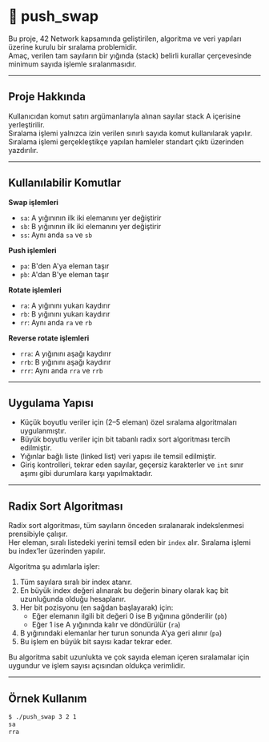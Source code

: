 # 🧩 push_swap

Bu proje, 42 Network kapsamında geliştirilen, algoritma ve veri yapıları üzerine kurulu bir sıralama problemidir.  
Amaç, verilen tam sayıların bir yığında (stack) belirli kurallar çerçevesinde minimum sayıda işlemle sıralanmasıdır.

---

## Proje Hakkında

Kullanıcıdan komut satırı argümanlarıyla alınan sayılar stack A içerisine yerleştirilir.  
Sıralama işlemi yalnızca izin verilen sınırlı sayıda komut kullanılarak yapılır.  
Sıralama işlemi gerçekleştikçe yapılan hamleler standart çıktı üzerinden yazdırılır.

---

## Kullanılabilir Komutlar

**Swap işlemleri**
- `sa`: A yığınının ilk iki elemanını yer değiştirir
- `sb`: B yığınının ilk iki elemanını yer değiştirir
- `ss`: Aynı anda `sa` ve `sb`

**Push işlemleri**
- `pa`: B'den A'ya eleman taşır
- `pb`: A'dan B'ye eleman taşır

**Rotate işlemleri**
- `ra`: A yığınını yukarı kaydırır
- `rb`: B yığınını yukarı kaydırır
- `rr`: Aynı anda `ra` ve `rb`

**Reverse rotate işlemleri**
- `rra`: A yığınını aşağı kaydırır
- `rrb`: B yığınını aşağı kaydırır
- `rrr`: Aynı anda `rra` ve `rrb`

---

## Uygulama Yapısı

- Küçük boyutlu veriler için (2–5 eleman) özel sıralama algoritmaları uygulanmıştır.
- Büyük boyutlu veriler için bit tabanlı radix sort algoritması tercih edilmiştir.
- Yığınlar bağlı liste (linked list) veri yapısı ile temsil edilmiştir.
- Giriş kontrolleri, tekrar eden sayılar, geçersiz karakterler ve `int` sınır aşımı gibi durumlara karşı yapılmaktadır.

---

## Radix Sort Algoritması

Radix sort algoritması, tüm sayıların önceden sıralanarak indekslenmesi prensibiyle çalışır.  
Her eleman, sıralı listedeki yerini temsil eden bir `index` alır. Sıralama işlemi bu index’ler üzerinden yapılır.

Algoritma şu adımlarla işler:

1. Tüm sayılara sıralı bir index atanır.
2. En büyük index değeri alınarak bu değerin binary olarak kaç bit uzunluğunda olduğu hesaplanır.
3. Her bit pozisyonu (en sağdan başlayarak) için:
   - Eğer elemanın ilgili bit değeri 0 ise B yığınına gönderilir (`pb`)
   - Eğer 1 ise A yığınında kalır ve döndürülür (`ra`)
4. B yığınındaki elemanlar her turun sonunda A’ya geri alınır (`pa`)
5. Bu işlem en büyük bit sayısı kadar tekrar eder.

Bu algoritma sabit uzunlukta ve çok sayıda eleman içeren sıralamalar için uygundur ve işlem sayısı açısından oldukça verimlidir.

---

## Örnek Kullanım

```bash
$ ./push_swap 3 2 1
sa
rra

